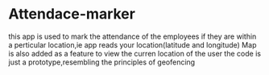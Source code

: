 # Attendace-marker 
this app is used to mark the attendance of the employees if they are within a perticular location,ie app reads your location(latitude and longitude)
Map is also added as a feature to view the curren location of the user 
the code is just a prototype,resembling the principles of geofencing
